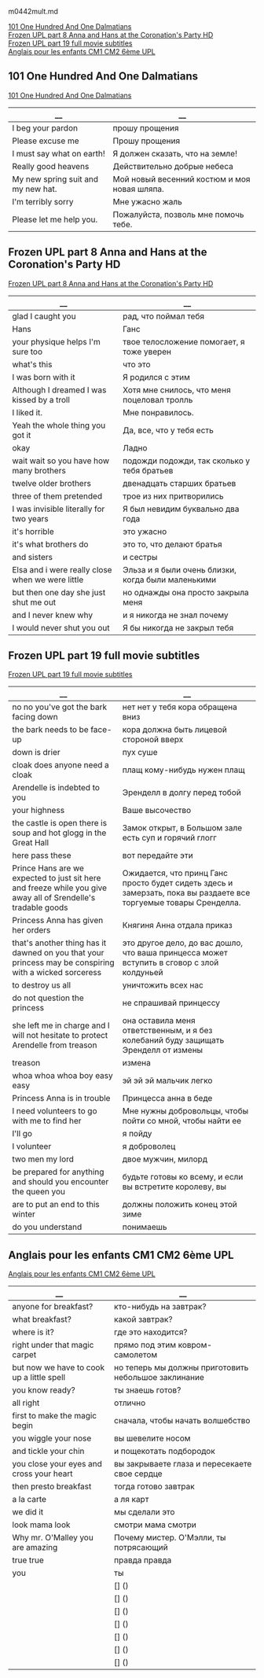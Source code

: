 m0442mult.md  



[101 One Hundred And One Dalmatians](#101-One-Hundred-And-One-Dalmatians)  
[Frozen UPL part 8 Anna and Hans at the Coronation's Party HD](#Frozen-UPL-part-8-Anna-and-Hans-at-the-Coronation's-Party-HD)  
[Frozen UPL part 19 full movie subtitles](#Frozen-UPL-part-19-full-movie-subtitles)  
[Anglais pour les enfants CM1 CM2 6ème UPL](#Anglais-pour-les-enfants-CM1-CM2-6ème-UPL)  
  
## 101 One Hundred And One Dalmatians
[101 One Hundred And One Dalmatians](https://www.youtube.com/watch?v=s-zyrPVuXik&list=PLlWdA2I6lDMXYl-GX1FD7n0EHQvHEdhaE&index=5)   
  
  
__|__
--|--
I beg your pardon|прошу прощения
Please excuse me|Прошу прощения
I must say what on earth!|Я должен сказать, что на земле!
Really good heavens|Действительно добрые небеса
My new spring suit and my new hat.|Мой новый весенний костюм и моя новая шляпа.
I'm terribly sorry|Мне ужасно жаль
Please let me help you.|Пожалуйста, позволь мне помочь тебе.
  
  
## Frozen UPL part 8 Anna and Hans at the Coronation's Party HD
[Frozen UPL part 8 Anna and Hans at the Coronation's Party HD](https://www.youtube.com/watch?v=vR9Cu-7GqxY&list=PLlWdA2I6lDMXYl-GX1FD7n0EHQvHEdhaE&index=7)   
  
  
__|__
--|--
glad I caught you|рад, что поймал тебя
Hans|Ганс
your physique helps I'm sure too|твое телосложение помогает, я тоже уверен
what's this|что это
I was born with it|Я родился с этим
Although I dreamed I was kissed by a troll|Хотя мне снилось, что меня поцеловал тролль
I liked it.|Мне понравилось.
Yeah the whole thing you got it|Да, все, что у тебя есть
okay|Ладно
wait wait so you have how many brothers|подожди подожди, так сколько у тебя братьев
twelve older brothers|двенадцать старших братьев
three of them pretended|трое из них притворились
I was invisible literally for two years|Я был невидим буквально два года
it's horrible|это ужасно
it's what brothers do|это то, что делают братья
and sisters|и сестры
Elsa and i were really close when we were little|Эльза и я были очень близки, когда были маленькими
but then one day she just shut me out|но однажды она просто закрыла меня
and I never knew why|и я никогда не знал почему
I would never shut you out|Я бы никогда не закрыл тебя
  
  
## Frozen UPL part 19 full movie subtitles
[Frozen UPL part 19 full movie subtitles](https://www.youtube.com/watch?v=J7uskzDb0NI&list=PLlWdA2I6lDMXYl-GX1FD7n0EHQvHEdhaE&index=8)   
  
  
__|__
--|--
no no you've got the bark facing down|нет нет у тебя кора обращена вниз
the bark needs to be face-up|кора должна быть лицевой стороной вверх
down is drier|пух суше
cloak does anyone need a cloak|плащ кому-нибудь нужен плащ
Arendelle is indebted to you|Эренделл в долгу перед тобой
your highness|Ваше высочество
the castle is open there is soup and hot glogg in the Great Hall|Замок открыт, в Большом зале есть суп и горячий глогг
here pass these|вот передайте эти
Prince Hans are we expected to just sit here and freeze while you give away all of Srendelle's tradable goods|Ожидается, что принц Ганс просто будет сидеть здесь и замерзать, пока вы раздаете все торгуемые товары Сренделла.
Princess Anna has given her orders|Княгиня Анна отдала приказ
that's another thing has it dawned on you that your princess may be conspiring with a wicked sorceress|это другое дело, до вас дошло, что ваша принцесса может вступить в сговор с злой колдуньей
to destroy us all|уничтожить всех нас
do not question the princess|не спрашивай принцессу
she left me in charge and I will not hesitate to protect Arendelle from treason|она оставила меня ответственным, и я без колебаний буду защищать Эренделл от измены
treason|измена
whoa whoa whoa boy easy easy|эй эй эй мальчик легко
Princess Anna is in trouble|Принцесса анна в беде
I need volunteers to go with me to find her|Мне нужны добровольцы, чтобы пойти со мной, чтобы найти ее
I'll go|я пойду
I volunteer|я доброволец
two men my lord|двое мужчин, милорд
be prepared for anything and should you encounter the queen you|будьте готовы ко всему, и если вы встретите королеву, вы
are to put an end to this winter|должны положить конец этой зиме
do you understand|понимаешь
  
  
## Anglais pour les enfants CM1 CM2 6ème UPL
[Anglais pour les enfants CM1 CM2 6ème UPL](https://www.youtube.com/watch?v=2B4OHmJ0CiQ&list=PLlWdA2I6lDMXYl-GX1FD7n0EHQvHEdhaE&index=9)   
  
  
__|__
--|--
anyone for breakfast?|кто-нибудь на завтрак?
what breakfast?|какой завтрак?
where is it?|где это находится?
right under that magic carpet|прямо под этим ковром-самолетом
but now we have to cook up a little spell|но теперь мы должны приготовить небольшое заклинание
you know ready?|ты знаешь готов?
all right|отлично
first to make the magic begin|сначала, чтобы начать волшебство
you wiggle your nose|вы шевелите носом
and tickle your chin|и пощекотать подбородок
you close your eyes and cross your heart|вы закрываете глаза и пересекаете свое сердце
then presto breakfast|тогда готово завтрак
a la carte|а ля карт
we did it|мы сделали это
look mama look|смотри мама смотри
Why mr. O'Malley you are amazing|Почему мистер. О'Мэлли, ты потрясающий
true true|правда правда
you|ты
[]()|[] ()
[]()|[] ()
[]()|[] ()
[]()|[] ()
[]()|[] ()
[]()|[] ()
[]()|[] ()
  
  
